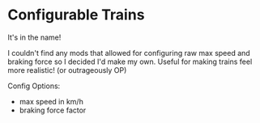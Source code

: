 # Configurable Trains

It's in the name!

I couldn't find any mods that allowed for configuring raw max speed and braking force so I decided I'd make my own.
Useful for making trains feel more realistic! (or outrageously OP)

Config Options:
- max speed in km/h
- braking force factor
